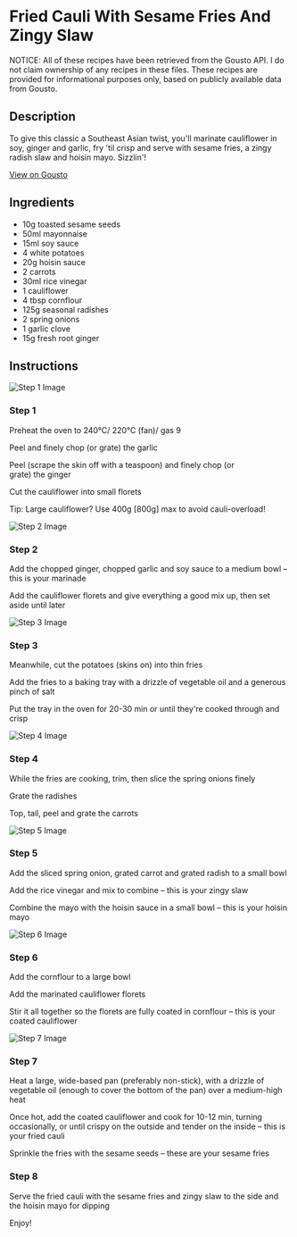 # Fried Cauli With Sesame Fries And Zingy Slaw

NOTICE: All of these recipes have been retrieved from the Gousto API. I do not claim ownership of any recipes in these files. These recipes are provided for informational purposes only, based on publicly available data from Gousto.

## Description

To give this classic a Southeast Asian twist, you'll marinate cauliflower in soy, ginger and garlic, fry 'til crisp and serve with sesame fries, a zingy radish slaw and hoisin mayo. Sizzlin'!

[View on Gousto](https://www.gousto.co.uk/recipes/cookbook/fried-cauli-with-sesame-fries-and-zingy-slaw)

## Ingredients

- 10g toasted sesame seeds
- 50ml mayonnaise
- 15ml soy sauce
- 4 white potatoes
- 20g hoisin sauce
- 2 carrots
- 30ml rice vinegar
- 1 cauliflower
- 4 tbsp cornflour
- 125g seasonal radishes
- 2 spring onions
- 1 garlic clove
- 15g fresh root ginger

## Instructions

![Step 1 Image](https://production-media.gousto.co.uk/cms/recipe-step-image/step-1-1627992802325-x200.jpg)

### Step 1

Preheat the oven to 240°C/ 220°C (fan)/ gas 9

Peel and finely chop (or grate) the garlic

Peel (scrape the skin off with a teaspoon) and finely chop (or grate) the ginger

Cut the cauliflower into small florets

Tip: Large cauliflower? Use 400g<span class="text-danger"> [800g]</span> max to avoid cauli-overload!

![Step 2 Image](https://production-media.gousto.co.uk/cms/recipe-step-image/step-2-1627992806301-x200.jpg)

### Step 2

Add the chopped ginger, chopped garlic and soy sauce to a medium bowl – this is your marinade

Add the cauliflower florets and give everything a good mix up, then set aside until later

![Step 3 Image](https://production-media.gousto.co.uk/cms/recipe-step-image/Step-3-1627992813734-x200.jpg)

### Step 3

Meanwhile, cut the potatoes (skins on) into thin fries

Add the fries to a baking tray with a drizzle of vegetable oil and a generous pinch of salt

Put the tray in the oven for 20-30 min or until they're cooked through and crisp

![Step 4 Image](https://production-media.gousto.co.uk/cms/recipe-step-image/Step-4-1627992820600-x200.jpg)

### Step 4

While the fries are cooking, trim, then slice the spring onions finely

Grate the radishes

Top, tail, peel and grate the carrots

![Step 5 Image](https://production-media.gousto.co.uk/cms/recipe-step-image/Step-5-1627992826251-x200.jpg)

### Step 5

Add the sliced spring onion, grated carrot and grated radish to a small bowl

Add the rice vinegar and mix to combine – this is your zingy slaw

Combine the mayo with the hoisin sauce in a small bowl – this is your hoisin mayo

![Step 6 Image](https://production-media.gousto.co.uk/cms/recipe-step-image/step-6-1627992829032-x200.jpg)

### Step 6

Add the cornflour to a large bowl

Add the marinated cauliflower florets

Stir it all together so the florets are fully coated in cornflour – this is your coated cauliflower

![Step 7 Image](https://production-media.gousto.co.uk/cms/recipe-step-image/step-7-1627992833348-x200.jpg)

### Step 7

Heat a large, wide-based pan (preferably non-stick), with a drizzle of vegetable oil (enough to cover the bottom of the pan) over a medium-high heat

Once hot, add the coated cauliflower and cook for 10-12 min, turning occasionally, or until crispy on the outside and tender on the inside – this is your fried cauli

Sprinkle the fries with the sesame seeds – these are your sesame fries

### Step 8

Serve the fried cauli with the sesame fries and zingy slaw to the side and the hoisin mayo for dipping

Enjoy!

